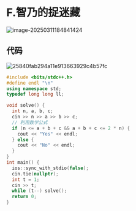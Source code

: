 # F.智乃的捉迷藏

![image-20250311184841424](https://gitee.com/chen-houchao/images/raw/master/202503111848489.png)

## 代码

![25840fab294a11e913663929c4b57fc](https://gitee.com/chen-houchao/images/raw/master/202503111849766.jpeg)

```cpp
#include <bits/stdc++.h>
#define endl "\n"
using namespace std;
typedef long long ll;

void solve() {
  int n, a, b, c;
  cin >> n >> a >> b >> c;
  // 利用数学公式
  if (n <= a + b + c && a + b + c <= 2 * n) {
    cout << "Yes" << endl;
  } else {
    cout << "No" << endl;
  }
}
int main() {
  ios::sync_with_stdio(false);
  cin.tie(nullptr);
  int t = 1;
  cin >> t;
  while (t--) solve();
  return 0;
}
```

